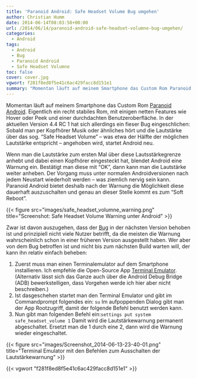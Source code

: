 ```yaml
---
title: 'Paranoid Android: Safe Headset Volume Bug umgehen'
author: Christian Humm
date: 2014-06-14T08:03:58+00:00
url: /2014/06/14/paranoid-android-safe-headset-volumne-bug-umgehen/
categories:
  - Android
tags:
  - Android
  - Bug
  - Paranoid Android
  - Safe Headset Volumne
toc: false
cover: cover.jpg
vgwort: f281f8ed8f5e41c6ac429facc8d151e1
summary: "Momentan läuft auf meinem Smartphone das Custom Rom Paranoid Android. Eigentlich ein recht stabiles Rom, mit einigen netten Features wie Hover oder Peek und einer durchdachten Benutzeroberfläche. In der aktuellen Version 4.4 RC 1 hat sich allerdings ein fieser Bug eingeschlichen: Sobald man per Kopfhörer Musik oder ähnliches hört und die Lautstärke über das sog. &#8220;Safe Headset Volume&#8221; &#8211; was etwa der Hälfte der möglichen Lautstärke entspricht &#8211; angehoben wird, startet Android neu."
---
```

Momentan läuft auf meinem Smartphone das Custom Rom [Paranoid Android][1]. Eigentlich ein recht stabiles Rom, mit einigen netten Features wie Hover oder Peek und einer durchdachten Benutzeroberfläche. In der aktuellen Version 4.4 RC 1 hat sich allerdings ein fieser Bug eingeschlichen: Sobald man per Kopfhörer Musik oder ähnliches hört und die Lautstärke über das sog. &#8220;Safe Headset Volume&#8221; &#8211; was etwa der Hälfte der möglichen Lautstärke entspricht &#8211; angehoben wird, startet Android neu.

Wenn man die Lautstärke zum ersten Mal über diese Lautsstärkegrenze anhebt und dabei einen Kopfhörer eingesteckt hat, blendet Android eine Warnung ein. Bestätigt man diese mit &#8220;OK&#8221;, dann kann man die Lautstärke weiter anheben. Der Vorgang muss unter normalen Androidversionen nach jedem Neustart wiederholt werden &#8211; was ziemlich nervig sein kann. Paranoid Android bietet deshalb nach der Warnung die Möglichkeit diese dauerhaft auszuschalten und genau an dieser Stelle kommt es zum &#8220;Soft Reboot&#8221;.

{{< figure src="images/safe_headset_volumne_warning.png" title="Screenshot: Safe Headset Volume Warning unter Android" >}}

Zwar ist davon auszugehen, dass der [Bug][2] in der nächsten Version behoben ist und prinzipiell nicht viele Nutzer betrifft, da die meisten die Warnung wahrscheinlich schon in einer früheren Version ausgestellt haben. Wer aber von dem Bug betroffen ist und nicht bis zum nächsten Build warten will, der kann ihn relativ einfach beheben:

  1. Zuerst muss man einen Terminalemulator auf dem Smartphone installieren. Ich empfehle die Open-Source App [Terminal Emulator][3]. (Alternativ lässt sich das Ganze auch über die Android Debug Bridge (ADB) bewerkstelligen, dass Vorgehen werde ich hier aber nicht beschreiben.)
  2. Ist dasgeschehen startet man den Terminal Emulator und gibt im Commandprompt folgendes ein: `su`
  Im aufpoppenden Dialog gibt man der App Rootzugriff, damit der folgende Befehl benutzt werden kann.
  3. Nun gibt man folgenden Befehl ein:`settings put system safe_headset_volume 1`
  Damit wird die Lautstärkewarnung permanent abgeschaltet. Ersetzt man die 1 durch eine 2, dann wird die Warnung wieder eingeschaltet.

  {{< figure src="images/Screenshot_2014-06-13-23-40-01.png" title="Terminal Emulator mit den Befehlen zum Ausschalten der Lautstärkewarnung" >}}

 [1]: https://plus.google.com/+ParanoidAndroidCorner/
 [2]: https://paranoidandroid.atlassian.net/browse/AOSPA-527 "Bug im Tracker von Paranoid Android"
 [3]: https://f-droid.org/repository/browse/?fdfilter=terminal&fdid=jackpal.androidterm "Terminal Emulator im F-Droid Katalog"

{{< vgwort "f281f8ed8f5e41c6ac429facc8d151e1" >}}